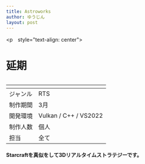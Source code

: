```yaml
---
title: Astroworks
author: ゆうじん
layout: post
---
```


 <p　style="text-align: center">
    <h1>
          延期
    </h1>
  </p>

<span class="image featured"><img src="https://yevgeniidimoglo.github.io/Portfolio/assets/images/img/Games/game5s.png" alt="" /></span>

<div class="table-wrapper">
  <table>
    <thead>
      <tr>
        <th> </th>
        <th> </th>
      </tr>
    </thead>
    <tbody>
      <tr>
        <td>ジャンル</td>
        <td>RTS</td>
      </tr>
      <tr>
        <td>制作期間</td>
        <td>3月</td>
      </tr>
      <tr>
        <td>開発環境</td>
        <td>Vulkan / C++ / VS2022</td>
      </tr>
      <tr>
        <td>制作人数</td>
        <td>個人</td>
      </tr>
      <tr>
        <td>担当</td>
        <td>全て</td>
      </tr>
    </tbody>
  </table>
</div>

 <p>
    <h4>
    Starcraftを真似をして3Dリアルタイムストラテジーです。
    </h4>
  </p>